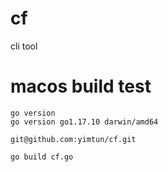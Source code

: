 # cf
cli tool

# macos  build test


```
go version
go version go1.17.10 darwin/amd64
```


```
git@github.com:yimtun/cf.git
```

```
go build cf.go
```
